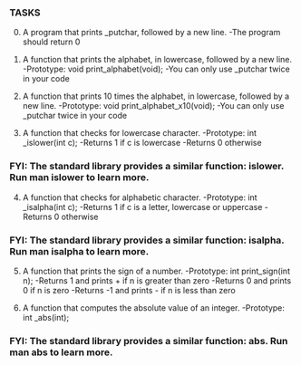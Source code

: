### TASKS
0. A program that prints \_putchar, followed by a new line.
-The program should return 0

1. A function that prints the alphabet, in lowercase, followed by a new line.
-Prototype: void print_alphabet(void);
-You can only use \_putchar twice in your code

2. A  function that prints 10 times the alphabet, in lowercase, followed by a new line.
-Prototype: void print_alphabet_x10(void);
-You can only use \_putchar twice in your code


3. A  function that checks for lowercase character.
-Prototype: int \_islower(int c);
-Returns 1 if c is lowercase
-Returns 0 otherwise
### FYI: The standard library provides a similar function: islower. Run man islower to learn more.


4. A  function that checks for alphabetic character.
-Prototype: int \_isalpha(int c);
-Returns 1 if c is a letter, lowercase or uppercase
-Returns 0 otherwise
### FYI: The standard library provides a similar function: isalpha. Run man isalpha to learn more.


5. A function that prints the sign of a number.
-Prototype: int print_sign(int n);
-Returns 1 and prints + if n is greater than zero
-Returns 0 and prints 0 if n is zero
-Returns -1 and prints - if n is less than zero

6. A function that computes the absolute value of an integer.
-Prototype: int \_abs(int);
### FYI: The standard library provides a similar function: abs. Run man abs to learn more.
